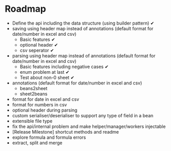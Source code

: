 # Roadmap

* Define the api including the data structure (using builder pattern)   ✔
* saving using header map instead of annotations (default format for date/number in excel and csv) 
  * Basic features  ✔
  * optional header   ✔
  * csv seperator    ✔
* parsing using header map instead of annotations (default format for date/number in excel and csv)
  * Basic features including negative cases ✔
  * enum problem at last ✔
  * Test about non-0 sheet ✔ 
* annotations (default format for date/number in excel and csv)
  * beans2sheet
  * sheet2beans
* format for date in excel and csv
* format for numbers in csv
* optional header during parsing 
* custom serialiser/deserialiser to support any type of field in a bean
* extensible file type  
* fix the api/internal problem and make helper/manager/workers injectable 
* [Release Milestone] shortcut methods  and readme
* explore formula and formula errors
* extract, split and merge